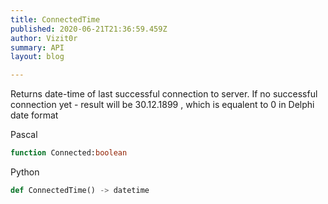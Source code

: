 ```yaml
---
title: ConnectedTime
published: 2020-06-21T21:36:59.459Z
author: Vizit0r
summary: API
layout: blog

---
```


 

Returns date-time of last successful connection to server.
If no successful connection yet - result will be 30.12.1899 , which is equalent to 0 in Delphi date format



Pascal

```pascal
function Connected:boolean

```




Python
```python
def ConnectedTime() -> datetime
```




